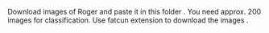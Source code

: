 Download images of Roger and paste it in this folder . You need approx. 200 images for classification. Use fatcun extension to download the images .

